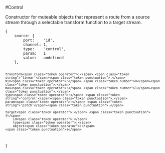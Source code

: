 

#Control

<p>Constructor for muteable objects that represent a route from a source stream
through a selectable transform function to a target stream.</p>
<pre><code><span class="token punctuation">{</span>
    source<span class="token operator">:</span> <span class="token punctuation">{</span>
        port<span class="token operator">:</span>    <span class="token string">'id'</span><span class="token punctuation">,</span>
        channel<span class="token operator">:</span> <span class="token number">1</span><span class="token punctuation">,</span>
        type<span class="token operator">:</span>    <span class="token string">'control'</span><span class="token punctuation">,</span>
        param<span class="token operator">:</span>   <span class="token number">1</span>
        value<span class="token operator">:</span>   <span class="token keyword">undefined</span>
    <span class="token punctuation">}</span><span class="token punctuation">,</span>

    transform<span class="token operator">:</span> <span class="token string">'linear'</span><span class="token punctuation">,</span>
    min<span class="token operator">:</span> <span class="token number">0</span><span class="token punctuation">,</span>
    max<span class="token operator">:</span> <span class="token number">1</span><span class="token punctuation">,</span>
    type<span class="token operator">:</span> <span class="token string">'control'</span><span class="token punctuation">,</span>
    param<span class="token operator">:</span> <span class="token string">'pitch'</span><span class="token punctuation">,</span>

    target<span class="token operator">:</span> <span class="token punctuation">{</span>
        id<span class="token operator">:</span>
        type<span class="token operator">:</span>
        object<span class="token operator">:</span>
    <span class="token punctuation">}</span>
<span class="token punctuation">}</span></code></pre>





























